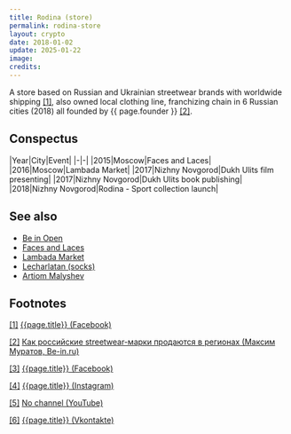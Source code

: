 ```yaml
---
title: Rodina (store)
permalink: rodina-store
layout: crypto
date: 2018-01-02
update: 2025-01-22
image:
credits:
---
```


A store based on Russian and Ukrainian streetwear brands with worldwide shipping <span id="a1">[\[1\]](#f1)</span>, also owned local clothing line, franchizing chain in 6 Russian cities (2018) all founded by {{ page.founder }} <span id="a2">[\[2\]](#f2)</span>.

## Сonspectus

|Year|City|Event|
|-|-|
|2015|Moscow|Faces and Laces|
|2016|Moscow|Lambada Market|
|2017|Nizhny Novgorod|Dukh Ulits film presenting|
|2017|Nizhny Novgorod|Dukh Ulits book publishing|
|2018|Nizhny Novgorod|Rodina - Sport collection launch|

## See also

+ [Be in Open](be-in-open)
+ [Faces and Laces](faces-and-laces)
+ [Lambada Market](lambada-market)
+ [Lecharlatan (socks)](lecharlatan)
+ [Artiom Malyshev](malyshev-artiom)


## Footnotes

[[1]](#a1) <span id="f1"></span> [{{page.title}} (Facebook)](https://www.facebook.com/rodinastoreru)

[[2]](#a2) <span id="f2"></span> [Как российские streetwear-марки продаются в регионах (Максим Муратов, Be-in.ru)](https://www.be-in.ru/people/39085-rodina/)

[[3]](#a3) <span id="f3"></span> [{{page.title}} (Facebook)](https://www.facebook.com/rodinastoreru)

[[4]](#a4) <span id="f4"></span> [{{page.title}} (Instagram)](https://www.instagram.com/rodina_store/)

[[5]](#a5) <span id="f5"></span> [No channel (YouTube)](index)

[[6]](#a6) <span id="f6"></span> [{{page.title}} (Vkontakte)](https://vk.com/rodinastore)
